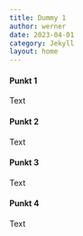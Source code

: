 ```yaml
---
title: Dummy 1
author: werner
date: 2023-04-01
category: Jekyll
layout: home
---
```


#### Punkt 1
Text
#### Punkt 2
Text
#### Punkt 3
Text
#### Punkt 4
Text